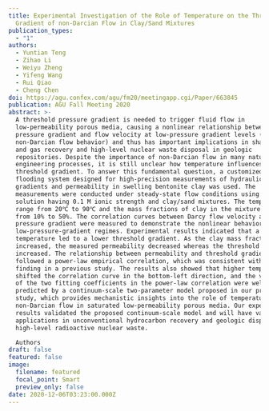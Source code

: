 ```yaml
---
title: Experimental Investigation of the Role of Temperature on the Threshold
  Gradient of non-Darcian Flow in Clay/Sand Mixtures
publication_types:
  - "1"
authors:
  - Yuntian Teng
  - Zihao Li
  - Weiyu Zheng
  - Yifeng Wang
  - Rui Qiao
  - Cheng Chen
doi: https://agu.confex.com/agu/fm20/meetingapp.cgi/Paper/663845
publication: AGU Fall Meeting 2020
abstract: >-
  A threshold pressure gradient is needed to trigger fluid flow in
  low-permeability porous media, causing a nonlinear relationship between the
  pressure gradient and flow velocity at low-pressure gradient levels (i.e., the
  non-Darcian flow behavior) and thus has important implications in shale oil
  and gas recovery and high-level nuclear waste disposal in geologic
  repositories. Despite the importance of non-Darcian flow in many natural and
  engineering processes, it is still unclear how temperature influences the
  threshold gradient. To answer this fundamental question, a customized core
  flooding system designed for high-precision measurements of hydraulic
  gradients and permeability in swelling bentonite clay was used. The
  measurements were conducted under steady-state flow conditions using a NaCl
  solution having 0.1 M ionic strength and clay/sand mixtures. The temperatures
  range from 20℃ to 90℃ and the mass fractions of clay in the mixtures range
  from 10% to 50%. The correlation curves between Darcy flow velocity and
  pressure gradient were measured to demonstrate the nonlinear behaviors in the
  low-pressure-gradient regimes. Experimental results indicated that a higher
  temperature led to a lower threshold gradient. As the clay mass fraction
  increased, the measured permeability decreased whereas the threshold gradient
  increased. The relationship between permeability and threshold gradient
  followed a power-law empirical correlation, which was consistent with the
  finding in a previous study. The results also showed that higher temperatures
  shifted the correlation curve in the bottom-left direction, and the variations
  of the two fitting coefficients in the power-law correlation were well
  predicted by a continuum-scale two-parameter model proposed in our previous
  study, which provides mechanistic insights into the role of temperature on
  non-Darcian flow in saturated low-permeability porous media. Our experimental
  results validated the proposed continuum-scale model and will have valuable
  applications in unconventional hydrocarbon recovery and geologic disposal of
  high-level radioactive nuclear waste.

  Authors
draft: false
featured: false
image:
  filename: featured
  focal_point: Smart
  preview_only: false
date: 2020-12-06T03:23:00.000Z
---
```

